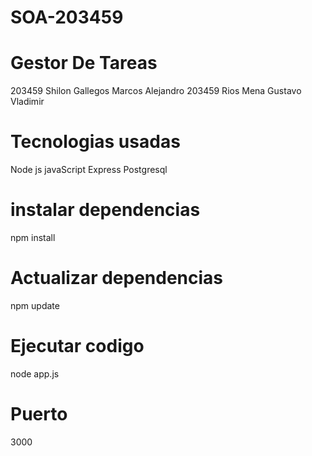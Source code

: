 # SOA-203459

# Gestor De Tareas
203459 Shilon Gallegos Marcos Alejandro
203459 Rios Mena Gustavo Vladimir


# Tecnologias usadas
Node js
javaScript
Express
Postgresql

# instalar dependencias
npm install

# Actualizar dependencias
npm update

# Ejecutar codigo
node app.js

# Puerto
 3000

 

